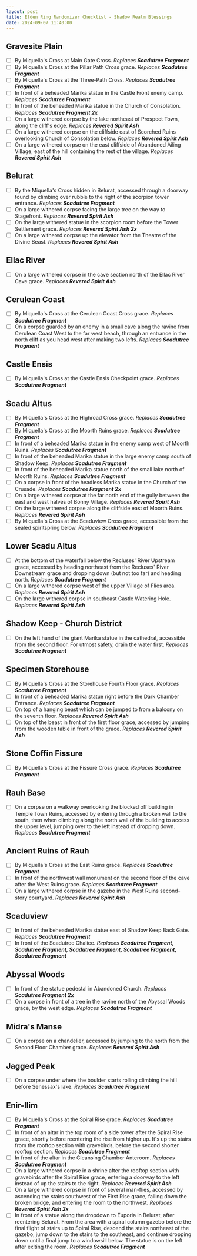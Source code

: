 ```yaml
---
layout: post
title: Elden Ring Randomizer Checklist - Shadow Realm Blessings
date: 2024-09-07 11:40:00
---
```



## Gravesite Plain
- [ ] By Miquella's Cross at Main Gate Cross. 
*Replaces **Scadutree Fragment***
- [ ] By Miquella's Cross at the Pillar Path Cross grace. 
*Replaces **Scadutree Fragment***
- [ ] By Miquella's Cross at the Three-Path Cross. 
*Replaces **Scadutree Fragment***
- [ ] In front of a beheaded Marika statue in the Castle Front enemy camp. 
*Replaces **Scadutree Fragment***
- [ ] In front of the beheaded Marika statue in the Church of Consolation. 
*Replaces **Scadutree Fragment 2x***
- [ ] On a large withered corpse by the lake northeast of Prospect Town, along the cliff's edge. 
*Replaces **Revered Spirit Ash***
- [ ] On a large withered corpse on the cliffside east of Scorched Ruins overlooking Church of Consolation below. 
*Replaces **Revered Spirit Ash***
- [ ] On a large withered corpse on the east cliffside of Abandoned Ailing Village, east of the hill containing the rest of the village. 
*Replaces **Revered Spirit Ash***

## Belurat
- [ ] By the Miquella's Cross hidden in Belurat, accessed through a doorway found by climbing over rubble to the right of the scorpion tower entrance. 
*Replaces **Scadutree Fragment***
- [ ] On a large withered corpse facing the large tree on the way to Stagefront. 
*Replaces **Revered Spirit Ash***
- [ ] On the large withered statue in the scorpion room before the Tower Settlement grace. 
*Replaces **Revered Spirit Ash 2x***
- [ ] On a large withered corpse up the elevator from the Theatre of the Divine Beast. 
*Replaces **Revered Spirit Ash***

## Ellac River
- [ ] On a large withered corpse in the cave section north of the Ellac River Cave grace. 
*Replaces **Revered Spirit Ash***

## Cerulean Coast
- [ ] By Miquella's Cross at the Cerulean Coast Cross grace. 
*Replaces **Scadutree Fragment***
- [ ] On a corpse guarded by an enemy in a small cave along the ravine from Cerulean Coast West to the far west beach, through an entrance in the north cliff as you head west after making  two lefts. 
*Replaces **Scadutree Fragment***

## Castle Ensis
- [ ] By Miquella's Cross at the Castle Ensis Checkpoint grace. 
*Replaces **Scadutree Fragment***

## Scadu Altus
- [ ] By Miquella's Cross at the Highroad Cross grace. 
*Replaces **Scadutree Fragment***
- [ ] By Miquella's Cross at the Moorth Ruins grace. 
*Replaces **Scadutree Fragment***
- [ ] In front of a beheaded Marika statue in the enemy camp west of Moorth Ruins. 
*Replaces **Scadutree Fragment***
- [ ] In front of the beheaded Marika statue in the large enemy camp south of Shadow Keep. 
*Replaces **Scadutree Fragment***
- [ ] In front of the beheaded Marika statue north of the small lake north of Moorth Ruins. 
*Replaces **Scadutree Fragment***
- [ ] On a corpse in front of the headless Marika statue in the Church of the Crusade. 
*Replaces **Scadutree Fragment 2x***
- [ ] On a large withered corpse at the far north end of the gully between the east and west halves of Bonny Village. 
*Replaces **Revered Spirit Ash***
- [ ] On the large withered corpse along the cliffside east of Moorth Ruins. 
*Replaces **Revered Spirit Ash***
- [ ] By Miquella's Cross at the Scaduview Cross grace, accessible from the sealed spiritspring below. 
*Replaces **Scadutree Fragment***

## Lower Scadu Altus
- [ ] At the bottom of the waterfall below the Recluses' River Upstream grace, accessed by heading northeast from the Recluses' River Downstream grace and dropping down (but not too far) and heading north. 
*Replaces **Scadutree Fragment***
- [ ] On a large withered corpse west of the upper Village of Flies area. 
*Replaces **Revered Spirit Ash***
- [ ] On the large withered corpse in southeast Castle Watering Hole. 
*Replaces **Revered Spirit Ash***

## Shadow Keep - Church District
- [ ] On the left hand of the giant Marika statue in the cathedral, accessible from the second floor. For utmost safety, drain the water first. 
*Replaces **Scadutree Fragment***

## Specimen Storehouse
- [ ] By Miquella's Cross at the Storehouse Fourth Floor grace. 
*Replaces **Scadutree Fragment***
- [ ] In front of a beheaded Marika statue right before the Dark Chamber Entrance. 
*Replaces **Scadutree Fragment***
- [ ] On top of a hanging beast which can be jumped to from a balcony on the seventh floor. 
*Replaces **Revered Spirit Ash***
- [ ] On top of the beast in front of the first floor grace, accessed by jumping from the wooden table in front of the grace. 
*Replaces **Revered Spirit Ash***

## Stone Coffin Fissure
- [ ] By Miquella's Cross at the Fissure Cross grace. 
*Replaces **Scadutree Fragment***

## Rauh Base
- [ ] On a corpse on a walkway overlooking the blocked off building in Temple Town Ruins, accessed by entering through a broken wall to the south, then when climbing along the north wall of the building to access the upper level, jumping over to the left instead of dropping down. 
*Replaces **Scadutree Fragment***

## Ancient Ruins of Rauh
- [ ] By Miquella's Cross at the East Ruins grace. 
*Replaces **Scadutree Fragment***
- [ ] In front of the northwest wall monument on the second floor of the cave after the West Ruins grace. 
*Replaces **Scadutree Fragment***
- [ ] On a large withered corpse in the gazebo in the West Ruins second-story courtyard. 
*Replaces **Revered Spirit Ash***

## Scaduview
- [ ] In front of the beheaded Marika statue east of Shadow Keep Back Gate. 
*Replaces **Scadutree Fragment***
- [ ] In front of the Scadutree Chalice. 
*Replaces **Scadutree Fragment, Scadutree Fragment, Scadutree Fragment, Scadutree Fragment, Scadutree Fragment***

## Abyssal Woods
- [ ] In front of the statue pedestal in Abandoned Church. 
*Replaces **Scadutree Fragment 2x***
- [ ] On a corpse in front of a tree in the ravine north of the Abyssal Woods grace, by the west edge. 
*Replaces **Scadutree Fragment***

## Midra's Manse
- [ ] On a corpse on a chandelier, accessed by jumping to the north from the Second Floor Chamber grace. 
*Replaces **Revered Spirit Ash***

## Jagged Peak
- [ ] On a corpse under where the boulder starts rolling climbing the hill before Senessax's lake. 
*Replaces **Scadutree Fragment***

## Enir-Ilim
- [ ] By Miquella's Cross at the Spiral Rise grace. 
*Replaces **Scadutree Fragment***
- [ ] In front of an altar in the top room of a side tower after the Spiral Rise grace, shortly before reentering the rise from higher up. It's up the stairs from the rooftop section with gravebirds, before the second shorter rooftop section. 
*Replaces **Scadutree Fragment***
- [ ] In front of the altar in the Cleansing Chamber Anteroom. 
*Replaces **Scadutree Fragment***
- [ ] On a large withered corpse in a shrine after the rooftop section with gravebirds after the Spiral Rise grace, entering a doorway to the left instead of up the stairs to the right. 
*Replaces **Revered Spirit Ash***
- [ ] On a large withered corpse in front of several man-flies, accessed by ascending the stairs southwest of the First Rise grace, falling down the broken bridge, and entering the room to the northwest. 
*Replaces **Revered Spirit Ash 2x***
- [ ] In front of a statue along the dropdown to Euporia in Belurat, after reentering Belurat. From the area with a spiral column gazebo before the final flight of stairs up to Spiral Rise, descend the stairs northeast of the gazebo, jump down to the stairs to the southeast, and continue dropping down until a final jump to a windowsill below. The statue is on the left after exiting the room. 
*Replaces **Scadutree Fragment***

